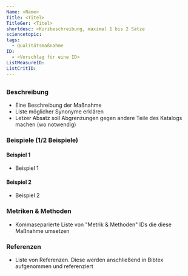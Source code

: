 ```yaml
---
Name: <Name>
Title: <Titel>
TitleGer: <Titel>
shortdesc: <Kurzbeschreibung, maximal 1 bis 2 Sätze
sciencetopic: 
tags:
  - Qualitätsmaßnahme
ID:
  - <Vorschlag für eine ID>
ListMeasureID: 
ListCritID: 
---
```


## <Titel>

### Beschreibung
- Eine Beschreibung der Maßnahme
- Liste möglicher Synonyme erklären 
- Letzer Absatz soll Abgrenzungen gegen andere Teile des Katalogs machen (wo notwendig)



### Beispiele (1/2 Beispiele)

#### Beispiel 1

- Beispiel 1 


#### Beispiel 2

- Beispiel 2 


### Metriken & Methoden

- Kommaseparierte Liste von "Metrik & Methoden" IDs die diese Maßnahme umsetzen

### Referenzen

- Liste von Referenzen. Diese werden anschließend in Bibtex aufgenommen und referenziert